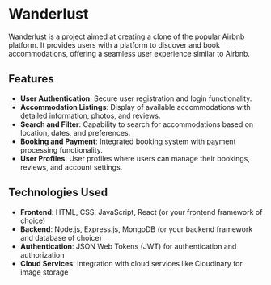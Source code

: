 # Wanderlust

Wanderlust is a project aimed at creating a clone of the popular Airbnb platform. It provides users with a platform to discover and book accommodations, offering a seamless user experience similar to Airbnb.

## Features

- **User Authentication**: Secure user registration and login functionality.
- **Accommodation Listings**: Display of available accommodations with detailed information, photos, and reviews.
- **Search and Filter**: Capability to search for accommodations based on location, dates, and preferences.
- **Booking and Payment**: Integrated booking system with payment processing functionality.
- **User Profiles**: User profiles where users can manage their bookings, reviews, and account settings.

## Technologies Used

- **Frontend**: HTML, CSS, JavaScript, React (or your frontend framework of choice)
- **Backend**: Node.js, Express.js, MongoDB (or your backend framework and database of choice)
- **Authentication**: JSON Web Tokens (JWT) for authentication and authorization
- **Cloud Services**: Integration with cloud services like Cloudinary for image storage
